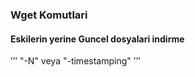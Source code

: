 ### Wget Komutlari

####



#### Eskilerin yerine Guncel dosyalari indirme
’’’
 "-N" veya "-timestamping" 
’’’
